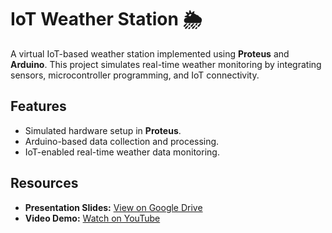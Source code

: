 # IoT Weather Station 🌦️

A virtual IoT-based weather station implemented using **Proteus** and **Arduino**. This project simulates real-time weather monitoring by integrating sensors, microcontroller programming, and IoT connectivity.

## Features

- Simulated hardware setup in **Proteus**.
- Arduino-based data collection and processing.
- IoT-enabled real-time weather data monitoring.

## Resources

- **Presentation Slides:** [View on Google Drive](https://drive.google.com/file/d/1myuatTV0JCHYsrqmkCVv2kXemmY6N3J8/view)  
- **Video Demo:** [Watch on YouTube](https://www.youtube.com/watch?v=RLUZbu9l6Rc)

